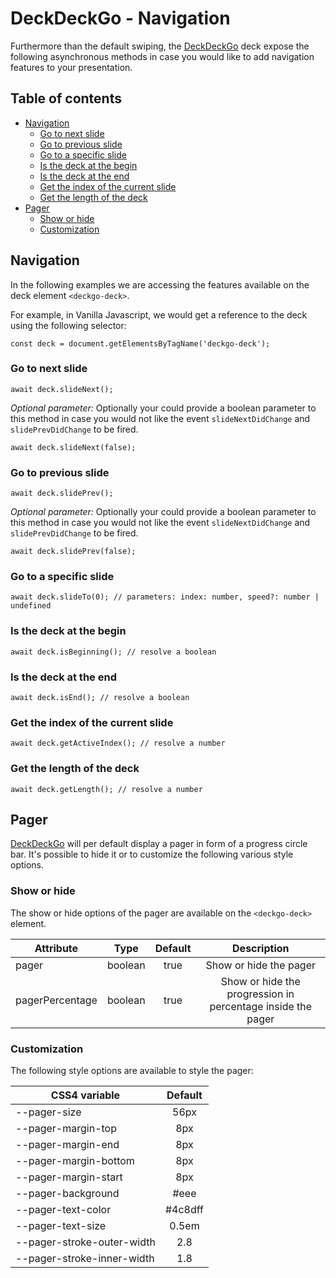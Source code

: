 # DeckDeckGo - Navigation

Furthermore than the default swiping, the [DeckDeckGo] deck expose the following asynchronous methods in case you would like to add navigation features to your presentation.

## Table of contents

- [Navigation](#navigation)
  - [Go to next slide](#go-to-next-slide)
  - [Go to previous slide](#go-to-previous-slide)
  - [Go to a specific slide](#go-to-a-specific-slide)
  - [Is the deck at the begin](#is-the-deck-at-the-begin)
  - [Is the deck at the end](#is-the-deck-at-the-end)
  - [Get the index of the current slide](#get-the-index-of-the-current-slide)
  - [Get the length of the deck](#get-the-length-of-the-deck)
- [Pager](#pager)
  - [Show or hide](#show-or-hide)
  - [Customization](#customization)

## Navigation

In the following examples we are accessing the features available on the deck element `<deckgo-deck>`.
 
For example, in Vanilla Javascript, we would get a reference to the deck using the following selector:

```
const deck = document.getElementsByTagName('deckgo-deck');
```

### Go to next slide

```
await deck.slideNext();
```

*Optional parameter:* Optionally your could provide a boolean parameter to this method in case you would not like the event `slideNextDidChange` and `slidePrevDidChange` to be fired.

```
await deck.slideNext(false);
```

### Go to previous slide

```
await deck.slidePrev();
```

*Optional parameter:* Optionally your could provide a boolean parameter to this method in case you would not like the event `slideNextDidChange` and `slidePrevDidChange` to be fired.

```
await deck.slidePrev(false);
```

### Go to a specific slide

```
await deck.slideTo(0); // parameters: index: number, speed?: number | undefined
```

### Is the deck at the begin

```
await deck.isBeginning(); // resolve a boolean
```

### Is the deck at the end

```
await deck.isEnd(); // resolve a boolean
```

### Get the index of the current slide 

```
await deck.getActiveIndex(); // resolve a number
```

### Get the length of the deck

```
await deck.getLength(); // resolve a number
```

## Pager

[DeckDeckGo] will per default display a pager in form of a progress circle bar. It's possible to hide it or to customize the following various style options.

### Show or hide

The show or hide options of the pager are available on the `<deckgo-deck>` element.

| Attribute                      | Type   | Default   | Description   |
| -------------------------- |:-----------------:|:-----------------:|:-----------------:|
| pager | boolean | true | Show or hide the pager |
| pagerPercentage | boolean | true | Show or hide the progression in percentage inside the pager |

### Customization

The following style options are available to style the pager:

| CSS4 variable                      | Default |
| -------------------------- |:-----------------:|
| --pager-size | 56px |
| --pager-margin-top | 8px |
| --pager-margin-end | 8px |
| --pager-margin-bottom | 8px |
| --pager-margin-start | 8px |
| --pager-background | #eee |
| --pager-text-color | #4c8dff |
| --pager-text-size | 0.5em |
| --pager-stroke-outer-width | 2.8 |
| --pager-stroke-inner-width | 1.8 |

[DeckDeckGo]: https://deckdeckgo.com
